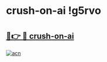 # crush-on-ai !g5rvo

# <h2><a href="https://vafsvd.esa.edu.pl?title=crush-on-ai&ref=g5rvo">🔗👉 🔴 crush-on-ai</a></h2>

[![acn](https://github.com/user-attachments/assets/0f9c940e-d8b0-45ae-aac7-cd30a18b3e1c)](https://vafsvd.esa.edu.pl?title=crush-on-ai&ref=g5rvo)

